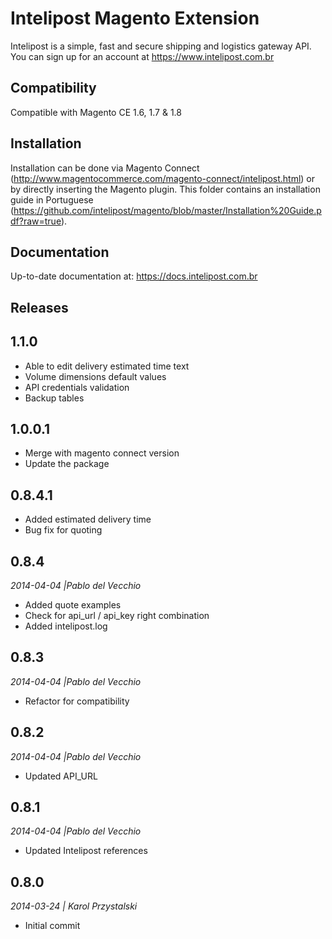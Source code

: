 # Intelipost Magento Extension

Intelipost is a simple, fast and secure shipping and logistics gateway API. You can sign up for an account at https://www.intelipost.com.br


Compatibility
--------------------
Compatible with Magento CE 1.6, 1.7 & 1.8


Installation
--------------------
Installation can be done via Magento Connect (http://www.magentocommerce.com/magento-connect/intelipost.html) or by directly inserting the Magento plugin. This folder contains an installation guide in Portuguese (https://github.com/intelipost/magento/blob/master/Installation%20Guide.pdf?raw=true). 


Documentation
--------------------
Up-to-date documentation at: https://docs.intelipost.com.br


Releases
--------------------
## 1.1.0
- Able to edit delivery estimated time text
- Volume dimensions default values
- API credentials validation
- Backup tables


## 1.0.0.1
- Merge with magento connect version
- Update the package

## 0.8.4.1
- Added estimated delivery time
- Bug fix for quoting

## 0.8.4
*2014-04-04 |Pablo del Vecchio*

- Added quote examples
- Check for api_url / api_key right combination
- Added intelipost.log

## 0.8.3
*2014-04-04 |Pablo del Vecchio*

- Refactor for compatibility

## 0.8.2
*2014-04-04 |Pablo del Vecchio*

- Updated API_URL

## 0.8.1
*2014-04-04 |Pablo del Vecchio*

- Updated Intelipost references

## 0.8.0
*2014-03-24 | Karol Przystalski*

- Initial commit
